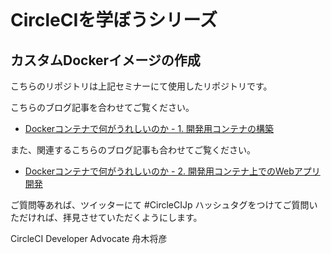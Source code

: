[![<mfunaki>](https://circleci.com/gh/mfunaki/CCI-Img=Node.svg?style=svg)](<https://app.circleci.com/pipelines/gh/mfunaki/CCI-Img-Node>)

# CircleCIを学ぼうシリーズ
## カスタムDockerイメージの作成
こちらのリポジトリは上記セミナーにて使用したリポジトリです。

こちらのブログ記事を合わせてご覧ください。
- [Dockerコンテナで何がうれしいのか - 1. 開発用コンテナの構築](https://circleci.com/ja/blog/custom-docker-01/)

また、関連するこちらのブログ記事も合わせてご覧ください。
- [Dockerコンテナで何がうれしいのか - 2. 開発用コンテナ上でのWebアプリ開発](https://circleci.com/ja/blog/custom-docker-02/)

ご質問等あれば、ツイッターにて #CircleCIJp ハッシュタグをつけてご質問いただければ、拝見させていただくようにします。

CircleCI Developer Advocate 舟木将彦